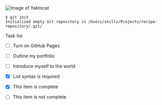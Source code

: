![Image of Yaktocat](https://octodex.github.com/images/yaktocat.png)


```
$ git init
Initialized empty Git repository in /Users/skills/Projects/recipe-repository/.git/
```

Task list
- [ ] Turn on GitHub Pages
- [ ] Outline my portfolio
- [ ] Introduce myself to the world

- [x] List syntax is required
- [x] This item is complete
- [ ] This item is not complete
